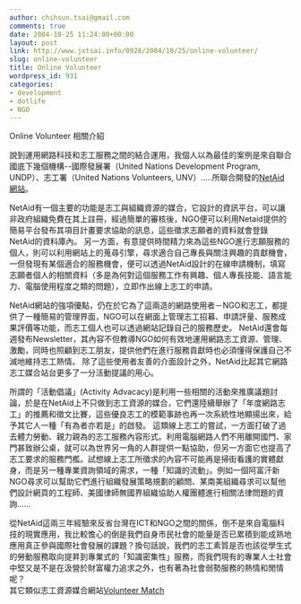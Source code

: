```yaml
---
author: chihsun.tsai@gmail.com
comments: true
date: 2004-10-25 11:24:00+00:00
layout: post
link: http://www.jxtsai.info/0928/2004/10/25/online-volunteer/
slug: online-volunteer
title: Online Volunteer
wordpress_id: 931
categories:
- development
- dotlife
- NGO
---
```


Online Volunteer 相關介紹  
  
說到運用網路科技和志工服務之間的結合運用，我個人以為最佳的案例是來自聯合國底下幾個機構--國際發展署（United Nations Development Program, UNDP）、志工署（United Nations Volunteers, UNV）.....所聯合開發的[NetAid網站](http://www.jxtsai.info/blog/)。  
  
NetAid有一個主要的功能是志工與組織資源的媒合，它設計的資訊平台，可以讓非政府組織免費在其上註冊，經過簡單的審核後，NGO便可以利用Netaid提供的簡易平台發布其項目計畫要求協助的訊息，這些徵求志願者的資料就會登錄NetAid的資料庫內。  另一方面，有意提供時間精力來為這些NGO進行志願服務的個人，則可以利用網站上的蒐尋引擎，尋求適合自己專長與關注興趣的貢獻機會，一但發現有某個適合的服務機會，便可以透過NetAid設計的在線申請機制，填寫志願者個人的相關資料（多是為何對這個服務工作有興趣、個人專長技能、語言能力、電腦使用程度之類的問題），立即作出線上志工的申請。  
  
NetAid網站的強項優點，仍在於它為了這兩造的網路使用者－NGO和志工，都提供了一種簡易的管理界面，NGO可以在網面上管理志工招募、申請評量、服務成果評價等功能，而志工個人也可以透過網站記錄自己的服務歷史。 NetAid還會每週發布Newsletter，其內容不但教導NGO如何有效地運用網路志工資源、管理、激勵，同時也照顧到志工朋友，提供他們在進行服務貢獻時也必須懂得保護自己不滅地維持志工熱情。  除了這些使用者友善的介面設計之外，NetAid比起其它網路志工媒合站台更多了一分活動提議的用心。  
  
所謂的「活動倡議」(Activity Advacacy)是利用一些相關的活動來推廣議題討論，於是在NetAid上不只做到志工資源的媒合，它們還陸續舉辦了「年度網路志工」的推薦和徵文比賽，這些優良志工的模範事跡也再一次系統性地顯揚出來，給予其它人一種「有為者亦若是」的啟發。  這類線上志工的嘗試，一方面打破了過去體力勞動、親力親為的志工服務內容形式。利用電腦網路人們不用離開國門、家門甚致辦公桌，就可以為世界另一角的人群提供一點協助，但另一方面它也提高了志工要求的服務門檻。試想線上志工所徵求的內容不可能再是掃街看護的實體獻身，而是另一種專業資詢領域的需求，一種「知識的流動」。例如一個阿富汗新NGO尋求可以幫助它們進行組織發展策略規劃的顧問、某南美組織尋求可以幫他們設計網頁的工程師、美國律師無國界組織協助人權團體進行相關法律問題的資詢......   
  
從NetAid這兩三年經驗來反省台灣在ICT和NGO之間的關係，倒不是來自電腦科技的現實應用，我比較憺心的倒是我們自身市民社會的能量是否已累積到能成熟地應用真正參與國際社會發展的課題？換句話說，我們的志工素質是否也該從學生式的勞動服務取向提昇到專業式的「知識密集性」服務，而我們現有的專業人士社會中堅又是不是在汲營於財富權力追求之外，也有著為社會弱勢服務的熱情和閒情呢？  
其它類似志工資源媒合網站[Volunteer Match ](http://www.volunteermatch.org/)
